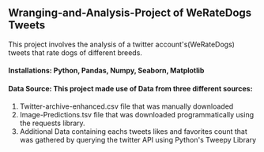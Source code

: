 ## Wranging-and-Analysis-Project of WeRateDogs Tweets 

This project involves the analysis of a twitter account's(WeRateDogs) tweets that rate dogs of different breeds.
#### Installations: Python, Pandas, Numpy, Seaborn, Matplotlib
#### Data Source: This project made use of Data from three different sources:
1. Twitter-archive-enhanced.csv file that was manually downloaded
2. Image-Predictions.tsv file that was downloaded programmatically using the requests library.
3. Additional Data containing eachs tweets likes and favorites count that was gathered by querying the twitter API using Python's Tweepy Library




